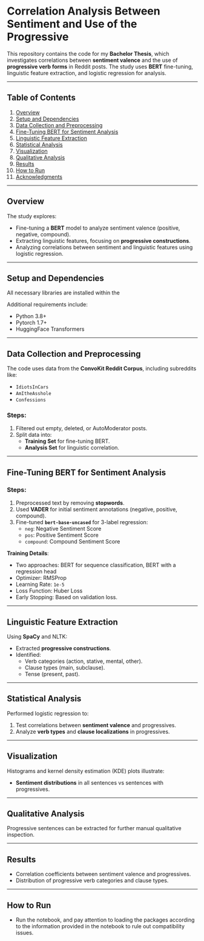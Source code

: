 # Correlation Analysis Between Sentiment and Use of the Progressive

This repository contains the code for my **Bachelor Thesis**, which investigates correlations between **sentiment valence** and the use of **progressive verb forms** in Reddit posts. The study uses **BERT** fine-tuning, linguistic feature extraction, and logistic regression for analysis.

---

## Table of Contents
1. [Overview](#overview)
2. [Setup and Dependencies](#setup-and-dependencies)
3. [Data Collection and Preprocessing](#data-collection-and-preprocessing)
4. [Fine-Tuning BERT for Sentiment Analysis](#fine-tuning-bert-for-sentiment-analysis)
5. [Linguistic Feature Extraction](#linguistic-feature-extraction)
6. [Statistical Analysis](#statistical-analysis)
7. [Visualization](#visualization)
8. [Qualitative Analysis](#qualitative-analysis)
9. [Results](#results)
10. [How to Run](#how-to-run)
11. [Acknowledgments](#acknowledgments)

---

## Overview

The study explores:
- Fine-tuning a **BERT** model to analyze sentiment valence (positive, negative, compound).
- Extracting linguistic features, focusing on **progressive constructions**.
- Analyzing correlations between sentiment and linguistic features using logistic regression.

---

## Setup and Dependencies

All necessary libraries are installed within the 

Additional requirements include:
-	Python 3.8+
-	Pytorch 1.7+
-	HuggingFace Transformers

---

## Data Collection and Preprocessing

The code uses data from the **ConvoKit Reddit Corpus**, including subreddits like:
- `IdiotsInCars`
- `AmItheAsshole`
- `Confessions`

### Steps:
1. Filtered out empty, deleted, or AutoModerator posts.
2. Split data into:
   - **Training Set** for fine-tuning BERT.
   - **Analysis Set** for linguistic correlation.

---

## Fine-Tuning BERT for Sentiment Analysis

### Steps:
1. Preprocessed text by removing **stopwords**.
2. Used **VADER** for initial sentiment annotations (negative, positive, compound).
3. Fine-tuned **`bert-base-uncased`** for 3-label regression:
   - `neg`: Negative Sentiment Score
   - `pos`: Positive Sentiment Score
   - `compound`: Compound Sentiment Score

**Training Details**:
- Two approaches: BERT for sequence classification, BERT with a regression head
- Optimizer: RMSProp
- Learning Rate: `1e-5`
- Loss Function: Huber Loss
- Early Stopping: Based on validation loss.

---

## Linguistic Feature Extraction

Using **SpaCy** and NLTK:
- Extracted **progressive constructions**.
- Identified:
  - Verb categories (action, stative, mental, other).
  - Clause types (main, subclause).
  - Tense (present, past).

---

## Statistical Analysis

Performed logistic regression to:
1. Test correlations between **sentiment valence** and progressives.
2. Analyze **verb types** and **clause localizations** in progressives.

---

## Visualization

Histograms and kernel density estimation (KDE) plots illustrate:
- **Sentiment distributions** in all sentences vs sentences with progressives.

---

## Qualitative Analysis

Progressive sentences can be extracted for further manual qualitative inspection.

---

## Results

- Correlation coefficients between sentiment valence and progressives.
- Distribution of progressive verb categories and clause types.

---

## How to Run

- Run the notebook, and pay attention to loading the packages according to the information provided in the notebook to rule out compatibility issues.
